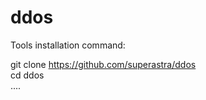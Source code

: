 # ddos

Tools installation command:

git clone https://github.com/superastra/ddos<br>
cd ddos<br>
....
